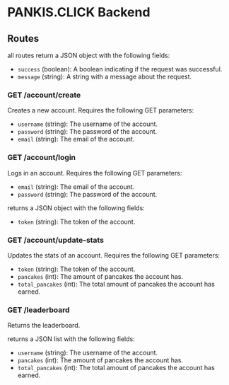 # PANKIS.CLICK Backend

## Routes

all routes return a JSON object with the following fields:
- `success` (boolean): A boolean indicating if the request was successful.
- `message` (string): A string with a message about the request.

### GET /account/create
Creates a new account. Requires the following GET parameters:
- `username` (string): The username of the account.
- `password` (string): The password of the account.
- `email` (string): The email of the account.

### GET /account/login
Logs in an account. Requires the following GET parameters:
- `email` (string): The email of the account.
- `password` (string): The password of the account.

returns a JSON object with the following fields:
- `token` (string): The token of the account.

### GET /account/update-stats
Updates the stats of an account. Requires the following GET parameters:
- `token` (string): The token of the account.
- `pancakes` (int): The amount of pancakes the account has.
- `total_pancakes` (int): The total amount of pancakes the account has earned.

### GET /leaderboard
Returns the leaderboard.

returns a JSON list with the following fields:
- `username` (string): The username of the account.
- `pancakes` (int): The amount of pancakes the account has.
- `total_pancakes` (int): The total amount of pancakes the account has earned.
